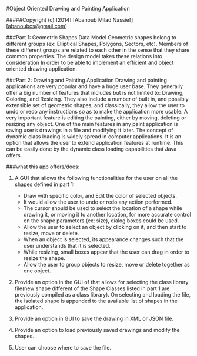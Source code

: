#Object Oriented Drawing and Painting Application

#####Copyright (c) [2014] [Abanoub Milad Nassief] [abanoubcs@gmail.com]

###Part 1: Geometric Shapes Data Model
Geometric shapes belong to different groups (ex: Elliptical Shapes, Polygons, Sectors, etc). Members of these different groups are related to each other in the sense that they share common properties. The design model takes these relations into consideration In order to be able to implement an efficient and object oriented drawing application. 

###Part 2: Drawing and Painting Application
Drawing and painting applications are very popular and have a huge user base. They generally offer a big number of features that includes but is not limited to: Drawing, Coloring, and Resizing. They also include a number of built in, and possibly extensible set of geometric shapes, and classically, they allow the user to undo or redo any instructions so as to make the application more usable.
A very important feature is editing the painting, either by moving, deleting or resizing any object.
One of the main features in any paint application is saving user’s drawings in a file and modifying it later.
The concept of dynamic class loading is widely spread in computer applications. It is an option that allows the user to extend application features at runtime. This can be easily done by the dynamic class loading capabilities that Java offers.

###what this app offers/does:
1. A GUI that allows the following functionalities for the user on all the shapes defined in part 1:
	* Draw with specific color, and Edit the color of selected objects.
	* It would allow the user to undo or redo any action performed.
	* The cursor should be used to select the location of a shape while drawing it, or moving it to another location, for more accurate control on the shape parameters (ex: size), dialog boxes could be used.
	* Allow the user to select an object by clicking on it, and then start to resize, move or delete.
	* When an object is selected, its appearance changes such that the user understands that it is selected.
	* While resizing, small boxes appear that the user can drag in order to resize the shape.
	* Allow the user to group objects to resize, move or delete together as one object.

2. Provide an option in the GUI of that allows for selecting the class library file(new shape different of the Shape Classes listed in part 1 are previously compiled as a class library). On selecting and loading the file, the isolated shape is appended to the available list of shapes in the application.
3. Provide an option in GUI to save the drawing in XML or JSON file.
4. Provide an option to load previously saved drawings and modify the shapes.
5. User can choose where to save the file.